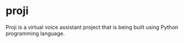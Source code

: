 # proji
Proji is a virtual voice assistant project that is being built using Python programming language.
